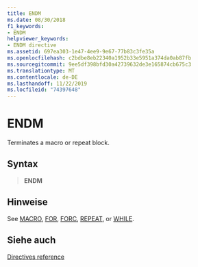 ```yaml
---
title: ENDM
ms.date: 08/30/2018
f1_keywords:
- ENDM
helpviewer_keywords:
- ENDM directive
ms.assetid: 697ea303-1e47-4ee9-9e67-77b83c3fe35a
ms.openlocfilehash: c2bdbe8eb22340a1952b33e5951a374da0ab87fb
ms.sourcegitcommit: 9ee5df398bfd30a42739632de3e165874cb675c3
ms.translationtype: MT
ms.contentlocale: de-DE
ms.lasthandoff: 11/22/2019
ms.locfileid: "74397648"
---
```

# <a name="endm"></a>ENDM

Terminates a macro or repeat block.

## <a name="syntax"></a>Syntax

> **ENDM**

## <a name="remarks"></a>Hinweise

See [MACRO](../../assembler/masm/macro.md), [FOR](../../assembler/masm/for-masm.md), [FORC](../../assembler/masm/forc.md), [REPEAT](../../assembler/masm/repeat.md), or [WHILE](while-masm.md).

## <a name="see-also"></a>Siehe auch

[Directives reference](directives-reference.md)
